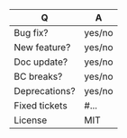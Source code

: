 <!-- Please fill in this template according to the PR you're about to submit. -->

| Q             | A
| ------------- | ---
| Bug fix?      | yes/no
| New feature?  | yes/no
| Doc update?   | yes/no
| BC breaks?    | yes/no
| Deprecations? | yes/no
| Fixed tickets | #... <!-- #-prefixed issue number(s), if any -->
| License       | MIT


<!-- Replace this comment by the description of your issue. -->




